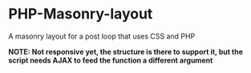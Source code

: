 # PHP-Masonry-layout
A masonry layout for a post loop that uses CSS and PHP

**NOTE: Not responsive yet, the structure is there to support it, but the script needs AJAX to feed the function a different argument**
